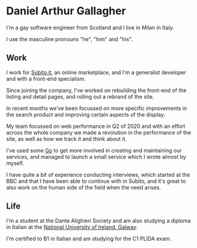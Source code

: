 <!--
**DanArthurGallagher/DanArthurGallagher** is a ✨ _special_ ✨ repository because its `README.md` (this file) appears on your GitHub profile.

Here are some ideas to get you started:

- 🔭 I’m currently working on ...
- 🌱 I’m currently learning ...
- 👯 I’m looking to collaborate on ...
- 🤔 I’m looking for help with ...
- 💬 Ask me about ...
- 📫 How to reach me: ...
- 😄 Pronouns: ...
- ⚡ Fun fact: ...
-->

# Daniel Arthur Gallagher

I'm a gay software engineer from Scotland and I live in Milan in Italy.

I use the masculine pronouns "he", "him" and "his".

## Work

I work for [Subito.it](https://www.subito.it), an online marketplace,
and I'm a generalist developer and with a front-end specialism.

Since joining the company, I've worked on rebuilding the front-end
of the listing and detail pages, and rolling out a rebrand of the site.

In recent months we've been focussed on more specific improvements in the search
product and improving certain aspects of the display.

My team focussed on web performance in Q2 of 2020 and with an effort across the whole company we
made a revolution in the performance of the site, as well as how we track it and think about it.

I've used some [Go](https://golang.org) to get more involved in creating and maintaining our services,
and managed to launch a small service which I wrote almost by myself.

I have quite a bit of experience conducting interviews, which started at the BBC
and that I have been able to continue with in Subito, and it's great to also
work on the human side of the field when the need arises.

## Life

I'm a student at the Dante Alighieri Society and am also studying a diploma in Italian
at the [National University of Ireland, Galway](https://www.nuigalway.ie).

I'm certified to B1 in Italian and am studying for the C1 PLIDA exam.
